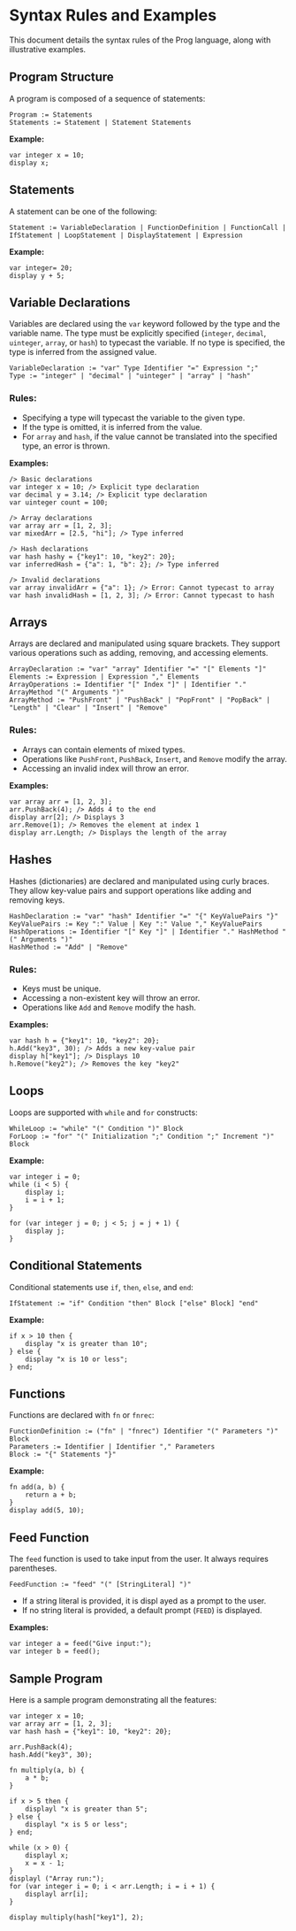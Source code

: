 # Syntax Rules and Examples

This document details the syntax rules of the Prog language, along with illustrative examples.

## Program Structure

A program is composed of a sequence of statements:

```prog
Program := Statements
Statements := Statement | Statement Statements
```

**Example:**

```prog
var integer x = 10;
display x;
```

## Statements

A statement can be one of the following:

```prog
Statement := VariableDeclaration | FunctionDefinition | FunctionCall | IfStatement | LoopStatement | DisplayStatement | Expression
```

**Example:**

```prog
var integer= 20;
display y + 5;
```

## Variable Declarations

Variables are declared using the `var` keyword followed by the type and the variable name. The type must be explicitly specified (`integer`, `decimal`, `uinteger`, `array`, or `hash`) to typecast the variable. If no type is specified, the type is inferred from the assigned value.

```prog
VariableDeclaration := "var" Type Identifier "=" Expression ";"
Type := "integer" | "decimal" | "uinteger" | "array" | "hash"
```

### Rules:

- Specifying a type will typecast the variable to the given type.
- If the type is omitted, it is inferred from the value.
- For `array` and `hash`, if the value cannot be translated into the specified type, an error is thrown.

**Examples:**

```prog
/> Basic declarations
var integer x = 10; /> Explicit type declaration
var decimal y = 3.14; /> Explicit type declaration
var uinteger count = 100;

/> Array declarations
var array arr = [1, 2, 3];
var mixedArr = [2.5, "hi"]; /> Type inferred

/> Hash declarations
var hash hashy = {"key1": 10, "key2": 20};
var inferredHash = {"a": 1, "b": 2}; /> Type inferred

/> Invalid declarations
var array invalidArr = {"a": 1}; /> Error: Cannot typecast to array
var hash invalidHash = [1, 2, 3]; /> Error: Cannot typecast to hash
```

## Arrays

Arrays are declared and manipulated using square brackets. They support various operations such as adding, removing, and accessing elements.

```prog
ArrayDeclaration := "var" "array" Identifier "=" "[" Elements "]"
Elements := Expression | Expression "," Elements
ArrayOperations := Identifier "[" Index "]" | Identifier "." ArrayMethod "(" Arguments ")"
ArrayMethod := "PushFront" | "PushBack" | "PopFront" | "PopBack" | "Length" | "Clear" | "Insert" | "Remove"
```

### Rules:

- Arrays can contain elements of mixed types.
- Operations like `PushFront`, `PushBack`, `Insert`, and `Remove` modify the array.
- Accessing an invalid index will throw an error.

**Examples:**

```prog
var array arr = [1, 2, 3];
arr.PushBack(4); /> Adds 4 to the end
display arr[2]; /> Displays 3
arr.Remove(1); /> Removes the element at index 1
display arr.Length; /> Displays the length of the array
```

## Hashes

Hashes (dictionaries) are declared and manipulated using curly braces. They allow key-value pairs and support operations like adding and removing keys.

```prog
HashDeclaration := "var" "hash" Identifier "=" "{" KeyValuePairs "}"
KeyValuePairs := Key ":" Value | Key ":" Value "," KeyValuePairs
HashOperations := Identifier "[" Key "]" | Identifier "." HashMethod "(" Arguments ")"
HashMethod := "Add" | "Remove"
```

### Rules:

- Keys must be unique.
- Accessing a non-existent key will throw an error.
- Operations like `Add` and `Remove` modify the hash.

**Examples:**

```prog
var hash h = {"key1": 10, "key2": 20};
h.Add("key3", 30); /> Adds a new key-value pair
display h["key1"]; /> Displays 10
h.Remove("key2"); /> Removes the key "key2"
```

## Loops

Loops are supported with `while` and `for` constructs:

```prog
WhileLoop := "while" "(" Condition ")" Block
ForLoop := "for" "(" Initialization ";" Condition ";" Increment ")" Block
```

**Example:**

```prog
var integer i = 0;
while (i < 5) {
    display i;
    i = i + 1;
}

for (var integer j = 0; j < 5; j = j + 1) {
    display j;
}
```

## Conditional Statements

Conditional statements use `if`, `then`, `else`, and `end`:

```prog
IfStatement := "if" Condition "then" Block ["else" Block] "end"
```

**Example:**

```prog
if x > 10 then {
    display "x is greater than 10";
} else {
    display "x is 10 or less";
} end;
```

## Functions

Functions are declared with `fn` or `fnrec`:

```prog
FunctionDefinition := ("fn" | "fnrec") Identifier "(" Parameters ")" Block
Parameters := Identifier | Identifier "," Parameters
Block := "{" Statements "}"
```

**Example:**

```prog
fn add(a, b) {
    return a + b;
}
display add(5, 10);
```

## Feed Function

The `feed` function is used to take input from the user. It always requires parentheses.

```prog
FeedFunction := "feed" "(" [StringLiteral] ")"
```

- If a string literal is provided, it is displ		ayed as a prompt to the user.
- If no string literal is provided, a default prompt (`FEED`) is displayed.

**Examples:**

```prog
var integer a = feed("Give input:");
var integer b = feed();
```

## Sample Program

Here is a sample program demonstrating all the features:

```prog
var integer x = 10;
var array arr = [1, 2, 3];
var hash hash = {"key1": 10, "key2": 20};

arr.PushBack(4);
hash.Add("key3", 30);

fn multiply(a, b) {
    a * b;
}

if x > 5 then {
    displayl "x is greater than 5";
} else {
    displayl "x is 5 or less";
} end;

while (x > 0) {
    displayl x;
    x = x - 1;
}
displayl ("Array run:");
for (var integer i = 0; i < arr.Length; i = i + 1) {
    displayl arr[i];
}

display multiply(hash["key1"], 2);
```
